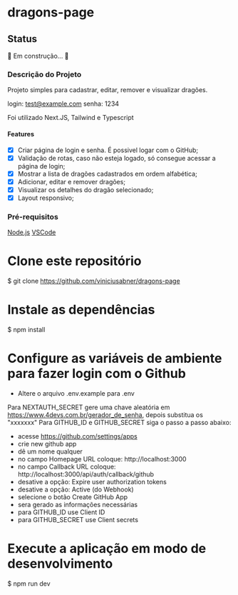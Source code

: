 # dragons-page

## Status

🚧 Em construção... 🚧

### Descrição do Projeto

Projeto simples para cadastrar, editar, remover e visualizar dragões.

login: test@example.com
senha: 1234

Foi utilizado Next.JS, Tailwind e Typescript

#### Features

- [x] Criar página de login e senha. É possivel logar com o GitHub;
- [x] Validação de rotas, caso não esteja logado, só consegue acessar a página de login;
- [x] Mostrar a lista de dragões cadastrados em ordem alfabética;
- [x] Adicionar, editar e remover dragões;
- [x] Visualizar os detalhes do dragão selecionado;
- [x] Layout responsivo;

### Pré-requisitos

[Node.js](https://nodejs.org/en/)
[VSCode](https://code.visualstudio.com/)

# Clone este repositório

$ git clone <https://github.com/viniciusabner/dragons-page>

# Instale as dependências

$ npm install

# Configure as variáveis de ambiente para fazer login com o Github

- Altere o arquivo .env.example para .env

Para NEXTAUTH_SECRET gere uma chave aleatória em https://www.4devs.com.br/gerador_de_senha, depois substitua os "xxxxxxx"
Para GITHUB_ID e GITHUB_SECRET siga o passo a passo abaixo:

- acesse https://github.com/settings/apps
- crie new github app
- dê um nome qualquer
- no campo Homepage URL coloque: http://localhost:3000
- no campo Callback URL coloque: http://localhost:3000/api/auth/callback/github
- desative a opção: Expire user authorization tokens
- desative a opção: Active (do Webhook)
- selecione o botão Create GitHub App
- sera gerado as informações necessárias
- para GITHUB_ID use Client ID
- para GITHUB_SECRET use Client secrets

# Execute a aplicação em modo de desenvolvimento

$ npm run dev
